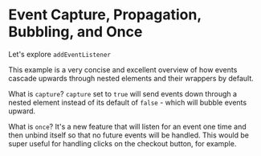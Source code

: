 # Event Capture, Propagation, Bubbling, and Once

Let's explore `addEventListener`

This example is a very concise and excellent overview of how events cascade upwards through nested elements and their wrappers by default.

What is `capture`? `capture` set to `true` will send events down through a nested element instead of its default of `false` - which will bubble events upward.

What is `once`? It's a new feature that will listen for an event one time and then unbind itself so that no future events will be handled. This would be super useful for handling clicks on the checkout button, for example.
